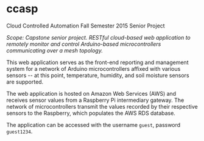 # ccasp
Cloud Controlled Automation Fall Semester 2015 Senior Project

*Scope: Capstone senior project. RESTful cloud-based web application to remotely monitor and control Arduino-based microcontrollers communicating over a mesh topology.*

This web application serves as the front-end reporting and management system for a network of Arduino microcontrollers affixed with various sensors -- at this point, temperature, humidity, and soil moisture sensors are supported.

The web application is hosted on Amazon Web Services (AWS) and receives sensor values from a Raspberry Pi intermediary gateway. The network of microcontrollers transmit the values recorded by their respective sensors to the Raspberry, which populates the AWS RDS database.

The application can be accessed with the username `guest`, password `guest1234`.
